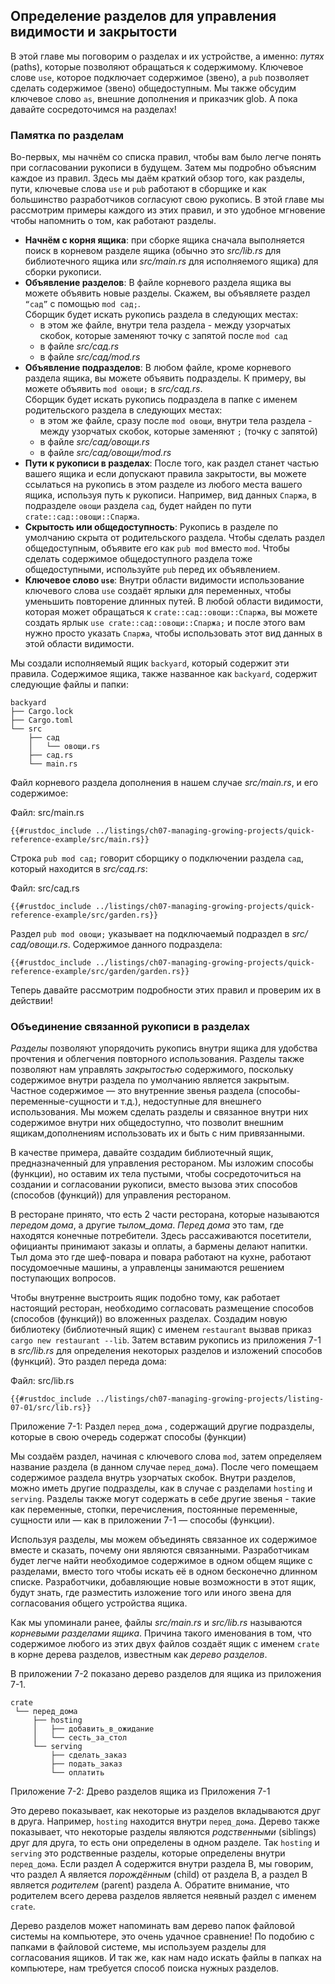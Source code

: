 ## Определение разделов для управления видимости и закрытости

В этой главе мы поговорим о разделах и их устройстве, а именно: *путях* (paths), которые позволяют обращаться к содержимому. Ключевое слове `use`, которое подключает содержимое (звено), а `pub` позволяет сделать содержимое (звено) общедоступным. Мы также обсудим ключевое слово `as`, внешние дополнения и приказчик glob. А пока давайте сосредоточимся на разделах!



### Памятка по разделам
Во-первых, мы начнём со списка правил, чтобы вам было легче понять при согласовании рукописи в будущем. Затем мы подробно объясним каждое из правил.
Здесь мы даём краткий обзор того, как разделы, пути, ключевые слова `use` и  `pub` работают в сборщике и как большинство разработчиков согласуют свою рукопись. В этой главе мы рассмотрим примеры каждого из этих правил, и это удобное мгновение чтобы напомнить о том, как работают разделы.

- **Начнём с корня ящика**: при сборке ящика сначала выполняется поиск в корневом разделе ящика (обычно это *src/lib.rs* для библиотечного ящика или *src/main.rs* для исполняемого ящика) для сборки рукописи.
- **Объявление разделов**: В файле корневого раздела ящика вы можете объявить новые разделы. Скажем, вы объявляете раздел `“сад”` с помощью `mod сад;`. <br>Сборщик будет искать рукопись раздела в следующих местах:
    - в этом же файле, внутри тела раздела - между узорчатых скобок, которые заменяют точку с запятой после `mod сад`
    - в файле *src/сад.rs*
    - в файле *src/сад/mod.rs*
- **Объявление подразделов**: В любом файле, кроме корневого раздела ящика, вы можете объявить подразделы. К примеру, вы можете объявить  `mod овощи;` в *src/сад.rs*.<br> Сборщик будет искать рукопись подраздела в папке с именем родительского раздела в следующих местах:
    - в этом же файле, сразу после `mod овощи`, внутри тела раздела - между узорчатых скобок, которые заменяют `;` (точку с запятой)
    - в файле *src/сад/овощи.rs*
    - в файле *src/сад/овощи/mod.rs*
- **Пути к рукописи в разделах**: После того, как раздел станет частью вашего ящика и если допускают правила закрытости, вы можете ссылаться на рукопись в этом разделе из любого места вашего ящика, используя путь к рукописи. Например, вид данных `Спаржа`, в подразделе `овощи` раздела `сад`, будет найден по пути `crate::сад::овощи::Спаржа`.
- **Скрытость или общедоступность**: Рукопись в разделе по умолчанию скрыта от родительского раздела. Чтобы сделать раздел общедоступным, объявите его как `pub mod` вместо `mod`. Чтобы сделать содержимое общедоступного раздела тоже общедоступными, используйте `pub` перед их объявлением.
- **Ключевое слово `use`**: Внутри области видимости использование ключевого слова `use` создаёт ярлыки для переменных, чтобы уменьшить повторение длинных путей. В любой области видимости, которая может обращаться к `crate::сад::овощи::Спаржа`, вы можете создать ярлык `use crate::сад::овощи::Спаржа;` и после этого вам нужно просто указать `Спаржа`, чтобы использовать этот вид данных в этой области видимости.

Мы создали исполняемый ящик `backyard`, который содержит эти правила. Содержимое ящика, также названное как `backyard`, содержит следующие файлы и папки:

```text
backyard
├── Cargo.lock
├── Cargo.toml
└── src
    ├── сад
    │   └── овощи.rs
    ├── сад.rs
    └── main.rs
```

Файл корневого раздела дополнения в нашем случае  *src/main.rs*, и его содержимое:

<span class="filename">Файл: src/main.rs</span>

```rust,noplayground,ignore
{{#rustdoc_include ../listings/ch07-managing-growing-projects/quick-reference-example/src/main.rs}}
```

Строка `pub mod сад;` говорит сборщику о подключении раздела `сад`, который находится в *src/сад.rs*:

<span class="filename">Файл: src/сад.rs</span>

```rust,noplayground,ignore
{{#rustdoc_include ../listings/ch07-managing-growing-projects/quick-reference-example/src/garden.rs}}
```

Раздел `pub mod овощи;` указывает на подключаемый подраздел в *src/сад/овощи.rs*. Содержимое данного подраздела:

```rust,noplayground,ignore
{{#rustdoc_include ../listings/ch07-managing-growing-projects/quick-reference-example/src/garden/garden.rs}}
```

Теперь давайте рассмотрим подробности этих правил и проверим их в действии!

### Объединение связанной рукописи в разделах

*Разделы* позволяют упорядочить рукопись внутри ящика для удобства прочтения и облегчения повторного использования. Разделы также позволяют нам управлять *закрытостью* содержимого, поскольку содержимое внутри раздела по умолчанию является закрытым. Частное содержимое — это внутренние звенья раздела (способы-переменные-сущности и т.д.), недоступные для внешнего использования. Мы можем сделать разделы и связанное внутри них содержимое внутри них общедоступно, что позволит внешним ящикам,дополнениям использовать их и быть с ним привязанными.

В качестве примера, давайте создадим библиотечный ящик, предназначенный для управления рестораном. Мы изложим способы (функции), но оставим их тела пустыми, чтобы сосредоточиться на создании и согласовании рукописи, вместо вызова этих способов (способов (функций)) для управления рестораном.

В ресторане принято, что есть 2 части ресторана, которые называются *передом дома*, а другие *тылом_дома*. *Перед дома* это там, где находятся конечные потребители. Здесь рассаживаются посетители, официанты принимают заказы и оплаты, а бармены делают напитки. Тыл дома это где шеф-повара и повара работают на кухне,  работают посудомоечные машины, а управленцы занимаются решением поступающих вопросов.

Чтобы внутренне выстроить ящик подобно тому, как работает настоящий ресторан, необходимо согласовать размещение способов (способов (функций)) во вложенных разделах. Создадим новую библиотеку (библиотечный ящик) с именем `restaurant` вызвав приказ `cargo new restaurant --lib`. Затем вставим рукопись из приложения 7-1 в *src/lib.rs* для определения некоторых разделов и изложений способов (функций). Это раздел переда дома:

<span class="filename">Файл: src/lib.rs</span>

```rust,noplayground
{{#rustdoc_include ../listings/ch07-managing-growing-projects/listing-07-01/src/lib.rs}}
```

<span class="caption">Приложение 7-1: Раздел <code>перед_дома</code> , содержащий другие подразделы, которые в свою очередь содержат способы (функции)</span>

Мы создаём раздел, начиная с ключевого слова `mod`, затем определяем название раздела (в данном случае `перед_дома`). После чего помещаем содержимое раздела внутрь узорчатых скобок. Внутри разделов, можно иметь другие подразделы, как в случае с разделами `hosting` и `serving`. Разделы также могут содержать в себе другие звенья - такие как переменные, стопки, перечисления, постоянные переменные, сущности или — как в приложении 7-1 — способы (функции).

Используя разделы, мы можем объединять связанное их содержимое вместе и сказать, почему они являются связанными. Разработчикам будет легче найти необходимое содержимое в одном общем ящике с разделами, вместо того чтобы искать её в одном бесконечно длинном списке. Разработчики, добавляющие новые возможности в этот ящик, будут знать, где разместить изложение того или иного звена для согласования общего устройства ящика.

Как мы упоминали ранее, файлы *src/main.rs* и *src/lib.rs* называются *корневыми разделами ящика*. Причина такого именования в том, что содержимое любого из этих двух файлов создаёт ящик с именем `crate` в корне дерева разделов, известным как *дерево разделов*.

В приложении 7-2 показано дерево разделов для ящика из приложения 7-1.

```text
crate
 └── перед_дома
     ├── hosting
     │   ├── добавить_в_ожидание
     │   └── сесть_за_стол
     └── serving
         ├── сделать_заказ
         ├── подать_заказ
         └── оплатить
```

<span class="caption">Приложение 7-2: Древо разделов ящика из Приложения 7-1</span>

Это дерево показывает, как некоторые из разделов вкладываются друг в друга. Например, `hosting` находится внутри `перед_дома`. Дерево также показывает, что некоторые разделы являются  *родственными* (siblings) друг для друга, то есть они определены в одном разделе. Так `hosting` и `serving` это родственные разделы, которые определены внутри `перед_дома`. Если раздел A содержится внутри раздела B, мы говорим, что раздел A является *порождённым* (child) от раздела B, а раздел B является *родителем* (parent) раздела A. Обратите внимание, что родителем всего дерева разделов является неявный раздел с именем `crate`.

Дерево разделов может напоминать вам дерево папок файловой системы на компьютере, это очень удачное сравнение! По подобию с папками в файловой системе, мы используем разделы для согласования ящиков. И так же, как нам надо искать файлы в папках на компьютере, нам требуется способ поиска нужных разделов.
